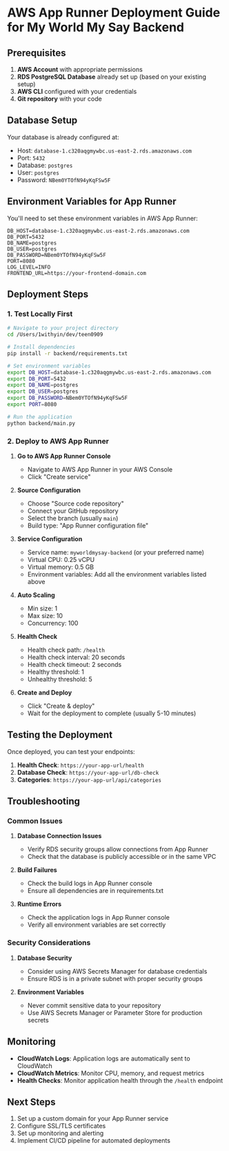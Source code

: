 # AWS App Runner Deployment Guide for My World My Say Backend

## Prerequisites

1. **AWS Account** with appropriate permissions
2. **RDS PostgreSQL Database** already set up (based on your existing setup)
3. **AWS CLI** configured with your credentials
4. **Git repository** with your code

## Database Setup

Your database is already configured at:
- Host: `database-1.c320aqgmywbc.us-east-2.rds.amazonaws.com`
- Port: `5432`
- Database: `postgres`
- User: `postgres`
- Password: `NBem0YTOfN94yKqFSw5F`

## Environment Variables for App Runner

You'll need to set these environment variables in AWS App Runner:

```
DB_HOST=database-1.c320aqgmywbc.us-east-2.rds.amazonaws.com
DB_PORT=5432
DB_NAME=postgres
DB_USER=postgres
DB_PASSWORD=NBem0YTOfN94yKqFSw5F
PORT=8080
LOG_LEVEL=INFO
FRONTEND_URL=https://your-frontend-domain.com
```

## Deployment Steps

### 1. Test Locally First

```bash
# Navigate to your project directory
cd /Users/1withyin/dev/teen0909

# Install dependencies
pip install -r backend/requirements.txt

# Set environment variables
export DB_HOST=database-1.c320aqgmywbc.us-east-2.rds.amazonaws.com
export DB_PORT=5432
export DB_NAME=postgres
export DB_USER=postgres
export DB_PASSWORD=NBem0YTOfN94yKqFSw5F
export PORT=8080

# Run the application
python backend/main.py
```

### 2. Deploy to AWS App Runner

1. **Go to AWS App Runner Console**
   - Navigate to AWS App Runner in your AWS Console
   - Click "Create service"

2. **Source Configuration**
   - Choose "Source code repository"
   - Connect your GitHub repository
   - Select the branch (usually `main`)
   - Build type: "App Runner configuration file"

3. **Service Configuration**
   - Service name: `myworldmysay-backend` (or your preferred name)
   - Virtual CPU: 0.25 vCPU
   - Virtual memory: 0.5 GB
   - Environment variables: Add all the environment variables listed above

4. **Auto Scaling**
   - Min size: 1
   - Max size: 10
   - Concurrency: 100

5. **Health Check**
   - Health check path: `/health`
   - Health check interval: 20 seconds
   - Health check timeout: 2 seconds
   - Healthy threshold: 1
   - Unhealthy threshold: 5

6. **Create and Deploy**
   - Click "Create & deploy"
   - Wait for the deployment to complete (usually 5-10 minutes)

## Testing the Deployment

Once deployed, you can test your endpoints:

1. **Health Check**: `https://your-app-url/health`
2. **Database Check**: `https://your-app-url/db-check`
3. **Categories**: `https://your-app-url/api/categories`

## Troubleshooting

### Common Issues

1. **Database Connection Issues**
   - Verify RDS security groups allow connections from App Runner
   - Check that the database is publicly accessible or in the same VPC

2. **Build Failures**
   - Check the build logs in App Runner console
   - Ensure all dependencies are in requirements.txt

3. **Runtime Errors**
   - Check the application logs in App Runner console
   - Verify all environment variables are set correctly

### Security Considerations

1. **Database Security**
   - Consider using AWS Secrets Manager for database credentials
   - Ensure RDS is in a private subnet with proper security groups

2. **Environment Variables**
   - Never commit sensitive data to your repository
   - Use AWS Secrets Manager or Parameter Store for production secrets

## Monitoring

- **CloudWatch Logs**: Application logs are automatically sent to CloudWatch
- **CloudWatch Metrics**: Monitor CPU, memory, and request metrics
- **Health Checks**: Monitor application health through the `/health` endpoint

## Next Steps

1. Set up a custom domain for your App Runner service
2. Configure SSL/TLS certificates
3. Set up monitoring and alerting
4. Implement CI/CD pipeline for automated deployments
